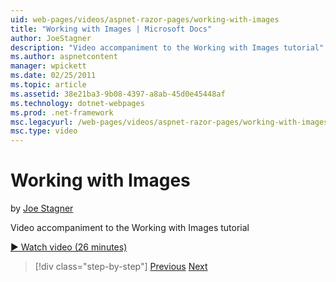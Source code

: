 ```yaml
---
uid: web-pages/videos/aspnet-razor-pages/working-with-images
title: "Working with Images | Microsoft Docs"
author: JoeStagner
description: "Video accompaniment to the Working with Images tutorial"
ms.author: aspnetcontent
manager: wpickett
ms.date: 02/25/2011
ms.topic: article
ms.assetid: 38e21ba3-9b08-4397-a8ab-45d0e45448af
ms.technology: dotnet-webpages
ms.prod: .net-framework
msc.legacyurl: /web-pages/videos/aspnet-razor-pages/working-with-images
msc.type: video
---
```

Working with Images
====================
by [Joe Stagner](https://github.com/JoeStagner)

Video accompaniment to the Working with Images tutorial

[&#9654; Watch video (26 minutes)](https://channel9.msdn.com/Blogs/ASP-NET-Site-Videos/working-with-images)

>[!div class="step-by-step"]
[Previous](working-with-files.md)
[Next](working-with-video.md)